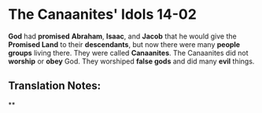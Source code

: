 The Canaanites' Idols 14-02
=============================


**God** had **promised** **Abraham**, **Isaac**, and **Jacob** that
he would give the **Promised Land** to their **descendants**, but
now there were many **people groups** living there. They were called
**Canaanites**. The Canaanites did not **worship** or **obey** God. They
worshiped **false gods** and did many **evil** things.

Translation Notes:
------------------

**

